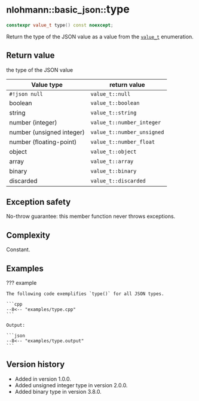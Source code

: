 # <small>nlohmann::basic_json::</small>type

```cpp
constexpr value_t type() const noexcept;
```

Return the type of the JSON value as a value from the [`value_t`](value_t.md) enumeration.

## Return value

the type of the JSON value

Value type                | return value
------------------------- | -------------------------
`#!json null`             | `value_t::null`
boolean                   | `value_t::boolean`
string                    | `value_t::string`
number (integer)          | `value_t::number_integer`
number (unsigned integer) | `value_t::number_unsigned`
number (floating-point)   | `value_t::number_float`
object                    | `value_t::object`
array                     | `value_t::array`
binary                    | `value_t::binary`
discarded                 | `value_t::discarded`

## Exception safety

No-throw guarantee: this member function never throws exceptions.

## Complexity

Constant.

## Examples

??? example

    The following code exemplifies `type()` for all JSON types.
    
    ```cpp
    --8<-- "examples/type.cpp"
    ```
    
    Output:
    
    ```json
    --8<-- "examples/type.output"
    ```

## Version history

- Added in version 1.0.0.
- Added unsigned integer type in version 2.0.0.
- Added binary type in version 3.8.0.
